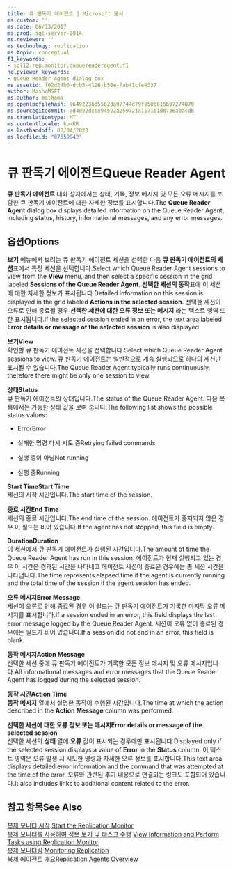 ```yaml
---
title: 큐 판독기 에이전트 | Microsoft 문서
ms.custom: ''
ms.date: 06/13/2017
ms.prod: sql-server-2014
ms.reviewer: ''
ms.technology: replication
ms.topic: conceptual
f1_keywords:
- sql12.rep.monitor.queuereaderagent.f1
helpviewer_keywords:
- Queue Reader Agent dialog box
ms.assetid: f02d24b6-dcb5-4126-b56e-fab41cfe4337
author: MashaMSFT
ms.author: mathoma
ms.openlocfilehash: 9649223b35562da97744d79f9506615b97274870
ms.sourcegitcommit: ad4d92dce894592a259721a1571b1d8736abacdb
ms.translationtype: MT
ms.contentlocale: ko-KR
ms.lasthandoff: 08/04/2020
ms.locfileid: "87659942"
---
```

# <a name="queue-reader-agent"></a><span data-ttu-id="0b37c-102">큐 판독기 에이전트</span><span class="sxs-lookup"><span data-stu-id="0b37c-102">Queue Reader Agent</span></span>
  <span data-ttu-id="0b37c-103">**큐 판독기 에이전트** 대화 상자에서는 상태, 기록, 정보 메시지 및 모든 오류 메시지를 포함한 큐 판독기 에이전트에 대한 자세한 정보를 표시합니다.</span><span class="sxs-lookup"><span data-stu-id="0b37c-103">The **Queue Reader Agent** dialog box displays detailed information on the Queue Reader Agent, including status, history, informational messages, and any error messages.</span></span>  
  
## <a name="options"></a><span data-ttu-id="0b37c-104">옵션</span><span class="sxs-lookup"><span data-stu-id="0b37c-104">Options</span></span>  
 <span data-ttu-id="0b37c-105">**보기** 메뉴에서 보려는 큐 판독기 에이전트 세션을 선택한 다음 **큐 판독기 에이전트의 세션**표에서 특정 세션을 선택합니다.</span><span class="sxs-lookup"><span data-stu-id="0b37c-105">Select which Queue Reader Agent sessions to view from the **View** menu, and then select a specific session in the grid labeled **Sessions of the Queue Reader Agent**.</span></span> <span data-ttu-id="0b37c-106">**선택한 세션의 동작**표에 이 세션에 대한 자세한 정보가 표시됩니다.</span><span class="sxs-lookup"><span data-stu-id="0b37c-106">Detailed information on this session is displayed in the grid labeled **Actions in the selected session**.</span></span> <span data-ttu-id="0b37c-107">선택한 세션이 오류로 인해 종료될 경우 **선택한 세션에 대한 오류 정보 또는 메시지** 라는 텍스트 영역 또한 표시됩니다.</span><span class="sxs-lookup"><span data-stu-id="0b37c-107">If the selected session ended in an error, the text area labeled **Error details or message of the selected session** is also displayed.</span></span>  
  
 <span data-ttu-id="0b37c-108">**보기**</span><span class="sxs-lookup"><span data-stu-id="0b37c-108">**View**</span></span>  
 <span data-ttu-id="0b37c-109">확인할 큐 판독기 에이전트 세션을 선택합니다.</span><span class="sxs-lookup"><span data-stu-id="0b37c-109">Select which Queue Reader Agent sessions to view.</span></span> <span data-ttu-id="0b37c-110">큐 판독기 에이전트는 일반적으로 계속 실행되므로 하나의 세션만 표시될 수 있습니다.</span><span class="sxs-lookup"><span data-stu-id="0b37c-110">The Queue Reader Agent typically runs continuously, therefore there might be only one session to view.</span></span>  
  
 <span data-ttu-id="0b37c-111">**상태**</span><span class="sxs-lookup"><span data-stu-id="0b37c-111">**Status**</span></span>  
 <span data-ttu-id="0b37c-112">큐 판독기 에이전트의 상태입니다.</span><span class="sxs-lookup"><span data-stu-id="0b37c-112">The status of the Queue Reader Agent.</span></span> <span data-ttu-id="0b37c-113">다음 목록에서는 가능한 상태 값을 보여 줍니다.</span><span class="sxs-lookup"><span data-stu-id="0b37c-113">The following list shows the possible status values:</span></span>  
  
-   <span data-ttu-id="0b37c-114">Error</span><span class="sxs-lookup"><span data-stu-id="0b37c-114">Error</span></span>  
  
-   <span data-ttu-id="0b37c-115">실패한 명령 다시 시도 중</span><span class="sxs-lookup"><span data-stu-id="0b37c-115">Retrying failed commands</span></span>  
  
-   <span data-ttu-id="0b37c-116">실행 중이 아님</span><span class="sxs-lookup"><span data-stu-id="0b37c-116">Not running</span></span>  
  
-   <span data-ttu-id="0b37c-117">실행 중</span><span class="sxs-lookup"><span data-stu-id="0b37c-117">Running</span></span>  
  
 <span data-ttu-id="0b37c-118">**Start Time**</span><span class="sxs-lookup"><span data-stu-id="0b37c-118">**Start Time**</span></span>  
 <span data-ttu-id="0b37c-119">세션의 시작 시간입니다.</span><span class="sxs-lookup"><span data-stu-id="0b37c-119">The start time of the session.</span></span>  
  
 <span data-ttu-id="0b37c-120">**종료 시간**</span><span class="sxs-lookup"><span data-stu-id="0b37c-120">**End Time**</span></span>  
 <span data-ttu-id="0b37c-121">세션의 종료 시간입니다.</span><span class="sxs-lookup"><span data-stu-id="0b37c-121">The end time of the session.</span></span> <span data-ttu-id="0b37c-122">에이전트가 중지되지 않은 경우 이 필드는 비어 있습니다.</span><span class="sxs-lookup"><span data-stu-id="0b37c-122">If the agent has not stopped, this field is empty.</span></span>  
  
 <span data-ttu-id="0b37c-123">**Duration**</span><span class="sxs-lookup"><span data-stu-id="0b37c-123">**Duration**</span></span>  
 <span data-ttu-id="0b37c-124">이 세션에서 큐 판독기 에이전트가 실행된 시간입니다.</span><span class="sxs-lookup"><span data-stu-id="0b37c-124">The amount of time the Queue Reader Agent has run in this session.</span></span> <span data-ttu-id="0b37c-125">에이전트가 현재 실행되고 있는 경우 이 시간은 경과된 시간을 나타내고 에이전트 세션이 종료된 경우에는 총 세션 시간을 나타냅니다.</span><span class="sxs-lookup"><span data-stu-id="0b37c-125">The time represents elapsed time if the agent is currently running and the total time of the session if the agent session has ended.</span></span>  
  
 <span data-ttu-id="0b37c-126">**오류 메시지**</span><span class="sxs-lookup"><span data-stu-id="0b37c-126">**Error Message**</span></span>  
 <span data-ttu-id="0b37c-127">세션이 오류로 인해 종료된 경우 이 필드는 큐 판독기 에이전트가 기록한 마지막 오류 메시지를 표시합니다.</span><span class="sxs-lookup"><span data-stu-id="0b37c-127">If a session ended in an error, this field displays the last error message logged by the Queue Reader Agent.</span></span> <span data-ttu-id="0b37c-128">세션이 오류 없이 종료된 경우에는 필드가 비어 있습니다.</span><span class="sxs-lookup"><span data-stu-id="0b37c-128">If a session did not end in an error, this field is blank.</span></span>  
  
 <span data-ttu-id="0b37c-129">**동작 메시지**</span><span class="sxs-lookup"><span data-stu-id="0b37c-129">**Action Message**</span></span>  
 <span data-ttu-id="0b37c-130">선택한 세션 중에 큐 판독기 에이전트가 기록한 모든 정보 메시지 및 오류 메시지입니다.</span><span class="sxs-lookup"><span data-stu-id="0b37c-130">All informational messages and error messages that the Queue Reader Agent has logged during the selected session.</span></span>  
  
 <span data-ttu-id="0b37c-131">**동작 시간**</span><span class="sxs-lookup"><span data-stu-id="0b37c-131">**Action Time**</span></span>  
 <span data-ttu-id="0b37c-132">**동작 메시지** 열에서 설명한 동작이 수행된 시간입니다.</span><span class="sxs-lookup"><span data-stu-id="0b37c-132">The time at which the action described in the **Action Message** column was performed.</span></span>  
  
 <span data-ttu-id="0b37c-133">**선택한 세션에 대한 오류 정보 또는 메시지**</span><span class="sxs-lookup"><span data-stu-id="0b37c-133">**Error details or message of the selected session**</span></span>  
 <span data-ttu-id="0b37c-134">선택한 세션의 **상태** 열에 **오류** 값이 표시되는 경우에만 표시됩니다.</span><span class="sxs-lookup"><span data-stu-id="0b37c-134">Displayed only if the selected session displays a value of **Error** in the **Status** column.</span></span> <span data-ttu-id="0b37c-135">이 텍스트 영역은 오류 발생 시 시도한 명령과 자세한 오류 정보를 표시합니다.</span><span class="sxs-lookup"><span data-stu-id="0b37c-135">This text area displays detailed error information and the command that was attempted at the time of the error.</span></span> <span data-ttu-id="0b37c-136">오류와 관련된 추가 내용으로 연결되는 링크도 포함되어 있습니다.</span><span class="sxs-lookup"><span data-stu-id="0b37c-136">It also includes links to additional content related to the error.</span></span>  
  
## <a name="see-also"></a><span data-ttu-id="0b37c-137">참고 항목</span><span class="sxs-lookup"><span data-stu-id="0b37c-137">See Also</span></span>  
 <span data-ttu-id="0b37c-138">[복제 모니터 시작](monitor/start-the-replication-monitor.md) </span><span class="sxs-lookup"><span data-stu-id="0b37c-138">[Start the Replication Monitor](monitor/start-the-replication-monitor.md) </span></span>  
 <span data-ttu-id="0b37c-139">[복제 모니터를 사용하여 정보 보기 및 태스크 수행](monitor/view-information-and-perform-tasks-replication-monitor.md) </span><span class="sxs-lookup"><span data-stu-id="0b37c-139">[View Information and Perform Tasks using Replication Monitor](monitor/view-information-and-perform-tasks-replication-monitor.md) </span></span>  
 <span data-ttu-id="0b37c-140">[복제 모니터링](monitoring-replication.md) </span><span class="sxs-lookup"><span data-stu-id="0b37c-140">[Monitoring Replication](monitoring-replication.md) </span></span>  
 [<span data-ttu-id="0b37c-141">복제 에이전트 개요</span><span class="sxs-lookup"><span data-stu-id="0b37c-141">Replication Agents Overview</span></span>](agents/replication-agents-overview.md)  
  
  
